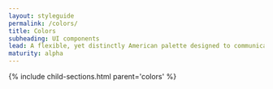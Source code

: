 ```yaml
---
layout: styleguide
permalink: /colors/
title: Colors
subheading: UI components
lead: A flexible, yet distinctly American palette designed to communicate warmth and trustworthiness while meeting the highest standards of 508 color contrast requirements.
maturity: alpha
---
```


{% include child-sections.html parent='colors' %}
